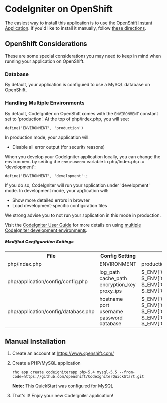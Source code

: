 # CodeIgniter on OpenShift #

The easiest way to install this application is to use the [OpenShift Instant Application](https://openshift.redhat.com/app/console/application_type/quickstart!14232). 
If you'd like to install it manually, follow [these directions](#manual-installation).

## OpenShift Considerations ##
These are some special considerations you may need to keep in mind when
running your application on OpenShift.

### Database ###
By default, your application is configured to use a MySQL database on OpenShift.

### Handling Multiple Environments ###
By default, CodeIgniter on OpenShift comes with the `ENVIRONMENT` constant set to
'production'. At the top of php/index.php, you will see: 

```
define('ENVIRONMENT', 'production');
```

In production mode, your application will:

* Disable all error output (for security reasons)

When you develop your CodeIgniter application locally, you can change the
environment by setting the `ENVIRONMENT` variable in php/index.php to 
'development':

```
define('ENVIRONMENT', 'development');
```

If you do so, CodeIgniter will run your application under 'development' mode.
In development mode, your application will:

* Show more detailed errors in browser
* Load development-specific configuration files

We strong advise you to not run your application in this mode in production.

Visit the [CodeIgniter User Guide](http://www.codeigniter.com/user_guide/index.html) 
for more details on using [multiple CodeIgniter development environments](http://www.codeigniter.com/user_guide/general/environments.html).

##### Modified Configuration Settings #####

<table>
  <tr>
    <th>File</th>
    <th>Config Setting</th>
    <th>Value</th>
  </tr>
  <tr>
    <td>php/index.php</td>
    <td>ENVIRONMENT</td>
    <td>production</td>
  </tr>
  <tr>
    <td>php/application/config/config.php</td> 
    <td>
        log_path<br>
        cache_path<br>
        encryption_key<br>
        proxy_ips
    </td>
    <td>
        $_ENV['OPENSHIFT_LOG_DIR']<br>
        $_ENV['OPENSHIFT_TMP_DIR']<br>
        $_ENV['OPENSHIFT_SECRET_TOKEN']<br>
        $_ENV['OPENSHIFT_HAPROXY_IP']
    </td>
  </tr>
  <tr>
    <td>php/application/config/database.php</td>
    <td>
        hostname<br>
        port<br>
        username<br>
        password<br>
        database
    </td>
    <td>
        $_ENV['OPENSHIFT_MYSQL_DB_HOST']<br>
        $_ENV['OPENSHIFT_MYSQL_DB_PORT']<br>
        $_ENV['OPENSHIFT_MYSQL_DB_USERNAME']<br>
        $_ENV['OPENSHIFT_MYSQL_DB_PASSWORD']<br>
        $_ENV['OPENSHIFT_APP_NAME']
    </td>
  </tr>
</table>

## Manual Installation ##

1. Create an account at https://www.openshift.com/

1. Create a PHP/MySQL application

    ```
    rhc app create codeigniterapp php-5.4 mysql-5.5 --from-code=https://github.com/openshift/CodeIgniterQuickStart.git
    ```

    **Note:** This QuickStart was configured for MySQL

1. That's it! Enjoy your new CodeIgniter application!
